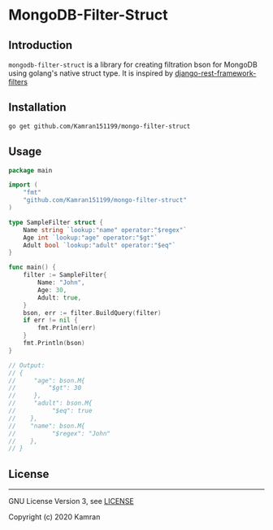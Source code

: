# MongoDB-Filter-Struct

## Introduction
`mongodb-filter-struct` is a library for creating filtration bson for MongoDB using golang's native struct type.
It is inspired by [django-rest-framework-filters](https://github.com/philipn/django-rest-framework-filters)

## Installation

```bash
go get github.com/Kamran151199/mongo-filter-struct
```

## Usage

```go
package main

import (
    "fmt"
    "github.com/Kamran151199/mongo-filter-struct"
)

type SampleFilter struct {
    Name string `lookup:"name" operator:"$regex"`
    Age int `lookup:"age" operator:"$gt"`
    Adult bool `lookup:"adult" operator:"$eq"`
}

func main() {
    filter := SampleFilter{
        Name: "John",
        Age: 30,
        Adult: true,
    }
    bson, err := filter.BuildQuery(filter)
    if err != nil {
        fmt.Println(err)
    }
    fmt.Println(bson)
}

// Output:
// {
//     "age": bson.M{
//         "$gt": 30
//     },
//     "adult": bson.M{
//          "$eq": true
//    },
//    "name": bson.M{
//          "$regex": "John"
//    },
// }
```

## License
-------

GNU License Version 3, see [LICENSE](LICENSE)

Copyright (c) 2020 Kamran
